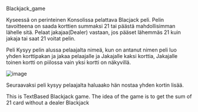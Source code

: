 Blackjack_game

Kyseessä on perinteinen Konsolissa pelattava Blacjack peli.  Pelin tavoitteena on saada korttien summaksi 21 tai päästä mahdollisimman lähelle sitä. Pelaat jakajaa(Dealer) vastaan, jos pääset lähemmäs 21 kuin jakaja tai saat 21 voitat pelin. 

Peli Kysyy pelin alussa pelaajalta nimeä, kun on antanut nimen peli luo yhden korttipakan ja jakaa pelaajalle ja Jakajalle kaksi korttia, Jakajalle toinen kortti on piilossa vain yksi kortti on näkyvillä. 

![image](https://user-images.githubusercontent.com/62377839/146921196-41225b03-b1e7-41f0-b905-115ed6f9dbe6.png)

Seuraavaksi peli kysyy pelaajalta haluaako hän nostaa yhden kortin lisää. 


This is TextBased Blackjack game. The idea of the game is to get the sum of 21 card without a dealer Blackjack


